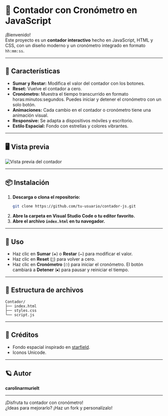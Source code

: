 # 🧮 Contador con Cronómetro en JavaScript

¡Bienvenido!  
Este proyecto es un **contador interactivo** hecho en JavaScript, HTML y CSS, con un diseño moderno y un cronómetro integrado en formato `hh:mm:ss`.

---

## 🚀 Características

- **Sumar y Restar:** Modifica el valor del contador con los botones.
- **Reset:** Vuelve el contador a cero.
- **Cronómetro:** Muestra el tiempo transcurrido en formato horas:minutos:segundos. Puedes iniciar y detener el cronómetro con un solo botón.
- **Animaciones:** Cada cambio en el contador o cronómetro tiene una animación visual.
- **Responsive:** Se adapta a dispositivos móviles y escritorio.
- **Estilo Espacial:** Fondo con estrellas y colores vibrantes.

---

## 🖥️ Vista previa

![Vista previa del contador](https://i.imgur.com/8uQwQwT.png)

---

## 📦 Instalación

1. **Descarga o clona el repositorio:**
   ```bash
   git clone https://github.com/tu-usuario/contador-js.git
   ```
2. **Abre la carpeta en Visual Studio Code o tu editor favorito.**
3. **Abre el archivo `index.html` en tu navegador.**

---

## 📝 Uso

- Haz clic en **Sumar** (`➕`) o **Restar** (`➖`) para modificar el valor.
- Haz clic en **Reset** (`🔄`) para volver a cero.
- Haz clic en **Cronómetro** (`⏱`) para iniciar el cronómetro. El botón cambiará a **Detener** (`⏹`) para pausar y reiniciar el tiempo.

---

## 📁 Estructura de archivos

```
Contador/
├── index.html
├── styles.css
└── script.js
```

---

## 🎨 Créditos

- Fondo espacial inspirado en [starfield](https://github.com/Julian-Nash/starfield).
- Iconos Unicode.

---

## 🪐 Autor

**carolinarmurielt**

---

¡Disfruta tu contador con cronómetro!  
¿Ideas para mejorarlo? ¡Haz un fork y personalízalo!
